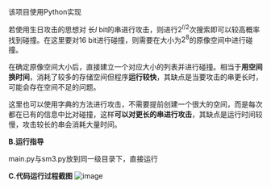 

该项目使用Python实现




若使用生日攻击的思想对 长$l$ bit的串进行攻击，则进行$2^{l/2}$次搜索即可以较高概率找到碰撞。在这里要对16 bit进行碰撞，则需要在大小为$2^8$的原像空间中进行碰撞。

在确定原像空间大小后，直接建立一个对应大小的列表并进行碰撞。相当于**用空间换时间**，消耗了较多的存储空间但程序**运行较快**，其缺点是当要攻击的串更长时，可能会存在空间不足的问题。

这里也可以使用字典的方法进行攻击，不需要提前创建一个很大的空间，而是每次都在已有的信息中比对碰撞，这样**可以对更长的串进行攻击**，其缺点是运行时间较慢，攻击较长的串会消耗大量时间。



**B.运行指导**

main.py与sm3.py放到同一级目录下，直接运行



**C.代码运行过程截图**
![image](https://github.com/hackerhui123/groupx/assets/107422784/4ea30fd1-25e3-4b20-9d1a-9e082ce524c7)
